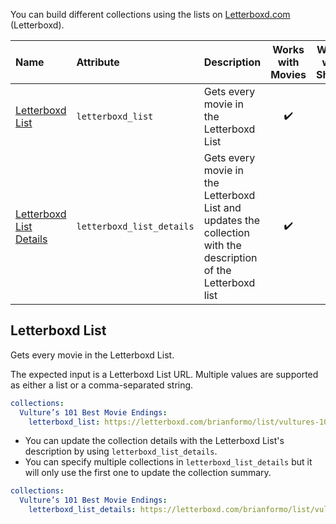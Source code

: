 You can build different collections using the lists on [Letterboxd.com](https://letterboxd.com/) (Letterboxd). 


| Name | Attribute | Description | Works with Movies | Works with Shows |
| :-- | :-- | :-- | :--: | :--: |
| [Letterboxd List](#letterboxd-list) | `letterboxd_list` | Gets every movie in the Letterboxd List | :heavy_check_mark: | :x: |
| [Letterboxd List Details ](#letterboxd-list) | `letterboxd_list_details` | Gets every movie in the Letterboxd List and updates the collection with the description of the Letterboxd list | :heavy_check_mark: | :x: |

## Letterboxd List
Gets every movie in the Letterboxd List.

The expected input is a Letterboxd List URL. Multiple values are supported as either a list or a comma-separated string.

```yaml
collections:
  Vulture’s 101 Best Movie Endings:
    letterboxd_list: https://letterboxd.com/brianformo/list/vultures-101-best-movie-endings/
```

* You can update the collection details with the Letterboxd List's description by using `letterboxd_list_details`.
* You can specify multiple collections in `letterboxd_list_details` but it will only use the first one to update the collection summary.

```yaml
collections:
  Vulture’s 101 Best Movie Endings:
    letterboxd_list_details: https://letterboxd.com/brianformo/list/vultures-101-best-movie-endings/
```
